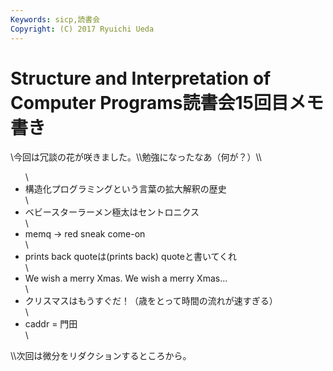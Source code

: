 ```yaml
---
Keywords: sicp,読書会
Copyright: (C) 2017 Ryuichi Ueda
---
```


# Structure and Interpretation of Computer Programs読書会15回目メモ書き
<!--:ja-->\今回は冗談の花が咲きました。\\勉強になったなあ（何が？）\\<ul>\ 	<li>構造化プログラミングという言葉の拡大解釈の歴史</li>\	<li>ベビースターラーメン極太はセントロニクス</li>\	<li>memq → red sneak come-on</li>\	<li>prints back quoteは(prints back) quoteと書いてくれ</li>\	<li>We wish a merry Xmas. We wish a merry Xmas...</li>\	<li>クリスマスはもうすぐだ！（歳をとって時間の流れが速すぎる）</li>\	<li>caddr = 門田</li>\</ul>\\次回は微分をリダクションするところから。<!--:-->
